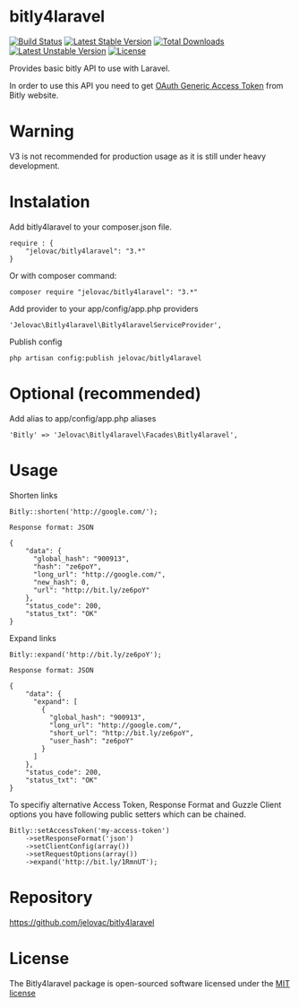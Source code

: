 bitly4laravel
=============
[![Build Status](https://travis-ci.org/jelovac/bitly4laravel.png?branch=master)](https://travis-ci.org/jelovac/bitly4laravel) [![Latest Stable Version](https://poser.pugx.org/jelovac/bitly4laravel/v/stable.png)](https://packagist.org/packages/jelovac/bitly4laravel) [![Total Downloads](https://poser.pugx.org/jelovac/bitly4laravel/downloads.png)](https://packagist.org/packages/jelovac/bitly4laravel) [![Latest Unstable Version](https://poser.pugx.org/jelovac/bitly4laravel/v/unstable.png)](https://packagist.org/packages/jelovac/bitly4laravel) [![License](https://poser.pugx.org/jelovac/bitly4laravel/license.png)](https://packagist.org/packages/jelovac/bitly4laravel)

Provides basic bitly API to use with Laravel.

In order to use this API you need to get [OAuth Generic Access Token](https://bitly.com/a/oauth_apps) from Bitly website.

Warning
=======

V3 is not recommended for production usage as it is still under heavy development.

Instalation
===========

Add bitly4laravel to your composer.json file.

    require : {
        "jelovac/bitly4laravel": "3.*"
    }

Or with composer command:

    composer require "jelovac/bitly4laravel": "3.*"

Add provider to your app/config/app.php providers

    'Jelovac\Bitly4laravel\Bitly4laravelServiceProvider',

Publish config

    php artisan config:publish jelovac/bitly4laravel

Optional (recommended)
======================

Add alias to app/config/app.php aliases

    'Bitly' => 'Jelovac\Bitly4laravel\Facades\Bitly4laravel',

Usage
=====

Shorten links

    Bitly::shorten('http://google.com/');

    Response format: JSON

    {
        "data": {
          "global_hash": "900913",
          "hash": "ze6poY",
          "long_url": "http://google.com/",
          "new_hash": 0,
          "url": "http://bit.ly/ze6poY"
        },
        "status_code": 200,
        "status_txt": "OK"
    }

Expand links

    Bitly::expand('http://bit.ly/ze6poY');

    Response format: JSON

    {
        "data": {
          "expand": [
            {
              "global_hash": "900913",
              "long_url": "http://google.com/",
              "short_url": "http://bit.ly/ze6poY",
              "user_hash": "ze6poY"
            }
          ]
        },
        "status_code": 200,
        "status_txt": "OK"
    }

To specifiy alternative Access Token, Response Format and Guzzle Client options you have following public setters which can be chained.

    Bitly::setAccessToken('my-access-token')
        ->setResponseFormat('json')
        ->setClientConfig(array())
        ->setRequestOptions(array())
        ->expand('http://bit.ly/1RmnUT');

Repository
==========
https://github.com/jelovac/bitly4laravel

License
=======

The Bitly4laravel package is open-sourced software licensed under the [MIT license](http://opensource.org/licenses/MIT)